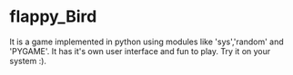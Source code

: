 # flappy_Bird
It is a game implemented in python using modules like 'sys','random' and 'PYGAME'. It has it's own user interface and fun to play. Try it on your system :).
